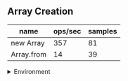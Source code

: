 ## Array Creation

|name|ops/sec|samples|
|-|-|-|
|new Array|357|81|
|Array.from|14|39|


<details>
<summary>Environment</summary>

* __Machine:__ linux x64 | 2 vCPUs | 6.8GB Mem
* __Run:__ Sat Oct 14 2023 01:32:18 GMT+0000 (Coordinated Universal Time)
</details>

<!--
{"environment":{"platform":"linux","arch":"x64","cpus":2,"totalMemory":6.759757995605469},"benchmarks":[{"name":"new Array","hz":357.1483309221955,"cycles":3,"stats":{"deviation":0.0003052337872601994,"mean":0.0027999570862277086,"moe":0.0000664731358922212,"rme":2.3740769535071085,"sem":0.00003391486525113326,"variance":9.316766488520466e-8}},{"name":"Array.from","hz":14.198753194812307,"cycles":1,"stats":{"deviation":0.0010990136069690757,"mean":0.07042871907692308,"moe":0.0003449267189856304,"rme":0.4897529353173346,"sem":0.00017598301989062775,"variance":0.0000012078309083031783}}]}-->
